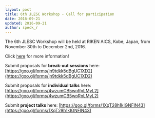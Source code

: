 ```yaml
---
layout: post
title: 6th JLESC Workshop - Call for participation
date: 2016-09-21
updated: 2016-09-21
author: speck_r
---
```

The 6th JLESC Workshop will be held at RIKEN AICS, Kobe, Japan, from November 30th to December 2nd, 2016.

<!--more-->

Click [here](/events/6th-jlesc-workshop) for more information!

Submit proposals for **break-out sessions** here: [https://goo.gl/forms/jn9tdkk5dBgUC1XD2](https://goo.gl/forms/jn9tdkk5dBgUC1XD2)

Submit proposals for **individual talks** here: [https://goo.gl/forms/4wzumCB5wpRpLMyL2](https://goo.gl/forms/4wzumCB5wpRpLMyL2)

Submit **project talks** here: [https://goo.gl/forms/1XqT28h1kIGNFIN43](https://goo.gl/forms/1XqT28h1kIGNFIN43)
